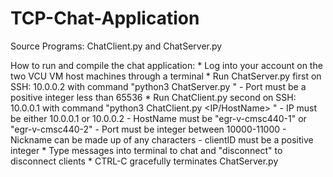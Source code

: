 # TCP-Chat-Application

Source Programs: ChatClient.py and ChatServer.py

How to run and compile the chat application:
    * Log into your account on the two VCU VM host machines through a terminal
    * Run ChatServer.py first on SSH: 10.0.0.2 with command "python3 ChatServer.py <port>"
        - Port must be a positive integer less than 65536
    * Run ChatClient.py second on SSH: 10.0.0.1 with command "python3 ChatClient.py <IP/HostName> <port> <nickname> <clientID>"
        - IP must be either 10.0.0.1 or 10.0.0.2
        - HostName must be "egr-v-cmsc440-1" or "egr-v-cmsc440-2"
        - Port must be integer between 10000-11000
        - Nickname can be made up of any characters
        - clientID must be a positive integer
    * Type messages into terminal to chat and "disconnect" to disconnect clients
    * CTRL-C gracefully terminates ChatServer.py

